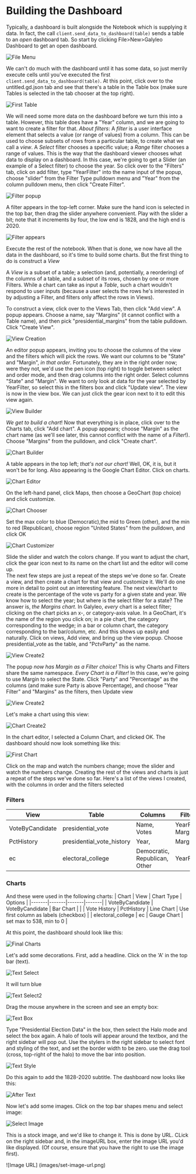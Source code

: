 # Building the Dashboard
Typically, a dashboard is built alongside the Notebook which is supplying it data. In fact, the call `client.send_data_to_dashboard(table)` sends a table to an _open_ dashboard tab.  So start by clicking File>New>Galyleo Dashboard to get an open dashboard.

![File Menu](images/image1.png)

We can't do much with the dashboard until it has some data, so just merrily execute cells until you've executed the first `client.send_data_to_dashboard(table)`.  At this point, click over to the untitled.gd.json tab and see that there's a table in the Table box (make sure Tables is selected in the tab chooser at the top right).

![First Table](images/first_table.png)

We will need some more data on the dashboard before we turn this into a table.  However, this table does have a "Year" column, and we are going to want to create a filter for that.
_About filters_: A _filter_ is a user interface element that selects a value (or range of values) from a column.  This can be used to choose subsets of rows from a particular table, to create what we call a _view_.  A _Select_ filter chooses a specific value; a _Range_ filter chooses a range of values.  This is the way that the dashboard viewer chooses what data to display on a dashboard.  In this case, we're going to get a Slider (an example of a Select filter) to choose the year.  So click over to the "Filters" tab, click on add filter, type "YearFilter" into the name input of the popup, choose "slider" from the Filter Type pulldown menu and "Year" from the column pulldown menu, then click "Create Filter".

![Filter popup](images/filter.png)

A filter appears in the top-left corner.  Make sure the hand icon is selected in the top bar, then drag the slider anywhere convenient.  Play with the slider a bit; note that it increments by four, the low end is 1828, and the high end is 2020.

![Filter appears](images/filter_appears.png)

Execute the rest of the notebook.  When that is done, we now have all the data in the dashboard, so it's time to build some charts.  But the first thing to do is construct a _View_

A _View_ is a subset of a table; a selection (and, potentially, a reordering) of the columns of a table, and a subset of its rows, chosen by one or more Filters.  While a chart can take as input a _Table_, such a chart wouldn't respond to user inputs (because a user selects the rows he's interested in by adjusting a Filter, and filters only affect the rows in Views).  

To construct a view, click over to the Views Tab, then click "Add view".  A popup appears.  Choose a name, say "Margins" (it cannot conflict with a Table name), and then pick "presidential_margins" from the table pulldown.  Click "Create View".

![View Creation](images/create_view.png)

An editor popup appears, inviting you to choose the columns of the view and the filters which will pick the rows.  We want our columns to be "State" and "Margin", _in that order_.  Fortunately, they are in the right order now; were they not, we'd use the pen icon (top right) to toggle between select and order mode, and then drag columns into the right order.  Select columns "State" and "Margin". We want to only look at data for the year selected by YearFilter, so select this in the filters box and click "Update view".  The view is now in the view box.  We can just click the gear icon next to it to edit this view again.

![View Builder](images/view_builder.png)

_We get to build a chart_!  Now that everything is in place, click over to the Charts tab, click "Add chart".  A popup appears; choose "Margin" as the chart name (as we'll see later, this cannot conflict with the name of a _Filter_!).  Choose "Margins" from the pulldown, and click "Create chart".

![Chart Builder](images/chart_builder.png)

A table appears in the top left; _that's not our chart!_ Well, OK, it is, but  it won't be for long.  Also appearing is the Google Chart Editor.  Click on charts.

![Chart Editor](images/charts1.png)

On the left-hand panel, click Maps, then choose a GeoChart (top choice) and click customize.

![Chart Chooser](images/charts2.png)

Set the max color to blue (Democratic),the mid to Green (other), and the min to red (Republican), choose region "United States" from the pulldown, and click OK

![Chart Customizer](images/charts3.png)

Slide the slider and watch the colors change.  If you want to adjust the chart, click the gear icon next to its name on the chart list and the editor will come up.  
The next few steps are just a repeat of the steps we've done so far.  Create a view, and then create a chart for that view and customize it.  We'll do one more in detail to point out an interesting feature.
The next view/chart to create is the percentage of the vote vs party for a given state and year.  We know how to select the year; but where is the select filter for a state?  The answer is, _the Margins chart_.  In Galyleo, _every_ chart is a select filter; clicking on the chart picks an x-, or category-axis value.  In a GeoChart, it's the name of the region you click on; in a pie chart, the category corresponding to the wedge; in a bar or column chart, the category corresponding to the bar/column, etc.  And this shows up easily and naturally.
Click on views, Add view, and bring up the view popup.  Choose presidential_vote as the table, and "PctvParty" as the name.

![View Create2](images/create_view2.png)

The popup _now has Margin as a Filter choice!_  This is why Charts and Filters share the same namespace.  _Every Chart is a Filter!_  In this case, we're going to use Margin to select the State.  Click "Party" and "Percentage" as the columns (and make sure Party is above Percentage), and choose "Year Filter" and "Margins" as the filters, then Update view

![View Create2](images/view_editor2.png)

Let's make a chart using this view:

![Chart Create2](images/chart_create2.png)

In the chart editor, I selected a Column Chart, and clicked OK.  The dashboard should now look something like this:

![First Chart](images/state_pct.png)

Click on the map and watch the numbers change; move the slider and watch the numbers change.
Creating the rest of the views and charts is just a repeat of the steps we've done so far.  Here's a list of the views I created, with the columns in order and the filters selected

### Filters
| View | Table | Columns | Filters |
|------|------|------|------|
| VoteByCandidate | presidential_vote | Name, Votes | YearFilter, Margins |
| PctHistory | presidential_vote_history | Year, <all parties> | Margins |
| ec | electoral_college | Democratic, Republican, Other | YearFilter |

### Charts

And these were used in the following charts:
| Chart | View | Chart Type  | Options |
|-------|-------|-------|-------|
| VoteByCandidate | VoteByCandidate | Bar Chart | |
| Vote History | PctHistory | Line Chart | Use first column as labels (checkbox) |
| electoral_college | ec | Gauge Chart | set max to 538, min  to 0 |

At this point, the dashboard should look like this:

![Final Charts](images/final_charts.png)
    
Let's add some decorations.  First, add a headline.  Click on the 'A' in the top bar (text).

![Text Select](images/text-select-1.png)

It will turn blue

![Text Select2](images/text-select-2.png)
    
Drag the mouse anywhere in the screen and see an empty box:

![Text Box](images/textbox.png)

Type "Presidential Election Data" in the box, then select the Halo mode and select the box again.  A halo of tools will appear around the textbox, and the right sidebar will pop out.  Use the stylers in the right sidebar to select font and styling of the text, and set the border width to be zero.  use the drag tool (cross, top-right of the halo) to move the bar into position.

![Text Style](images/textstyle.png)

Do this again to add the 1828-2020 subtitle.  The dashboard now looks like this:
    
![After Text](images/afterText.png)

Now let's add some images.  Click on the top bar shapes menu and select image:

![Select Image](images/image-select.png)

This is a stock image, and we'd like to change it.  This is done by URL.  CLick on the right sidebar and, in the imageURL box, enter the image URL you'd like displayed.  (Of course, ensure that you have the right to use the image first).

![Image URL] (images/set-image-url.png)
    
